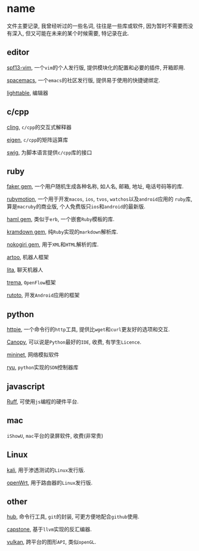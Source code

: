 # name

文件主要记录, 我曾经听过的一些名词, 往往是一些库或软件, 因为暂时不需要而没有深入,
但又可能在未来的某个时候需要, 特记录在此.

## editor

[spf13-vim](https://github.com/spf13/spf13-vim), 一个`vim`的个人发行版, 提供模块化的配置和必要的插件, 开箱即用.

[spacemacs](https://github.com/syl20bnr/spacemacs), 一个`emacs`的社区发行版, 提供易于使用的快捷键绑定.

[lighttable](http://lighttable.com), 编辑器

## c/cpp

[cling](https://root.cern.ch/cling), `c/cpp`的交互式解释器

[eigen](http://eigen.tuxfamily.org/index.php?title=Main_Page), `c/cpp`的矩阵运算库

[swig](http://www.swig.org), 为脚本语言提供`c/cpp`库的接口

## ruby 

[faker gem](https://github.com/stympy/faker), 一个用户随机生成各种名称, 如人名, 邮箱, 地址, 电话号码等的库.

[rubymotion](http://www.rubymotion.com), 一个用于开发`macos`, `ios`, `tvos`, `watchos`以及`android`应用的
`ruby`库, 算是`macruby`的商业版, 个人免费版只`ios`和`android`的最新版.

[haml gem](http://haml.info), 类似于`erb`, 一个嵌套`Ruby`模板的库.

[kramdown gem](https://github.com/gettalong/kramdown), 纯`Ruby`实现的`markdown`解析库.

[nokogiri gem](https://github.com/sparklemotion/nokogiri), 用于`XML`和`HTML`解析的库.

[artoo](http://artoo.io), 机器人框架

[lita](https://www.lita.io), 聊天机器人

[trema](https://trema.github.io/trema/), `OpenFlow`框架

[rutoto](http://ruboto.org), 开发`Android`应用的框架

## python

[httpie](https://github.com/jkbrzt/httpie), 一个命令行的`http`工具, 提供比`wget`和`curl`更友好的选项和交互.

[Canopy](http://enthought.com), 可以说是`Python`最好的`IDE`, 收费, 有学生`Licence`.

[mininet](http://mininet.org), 网络模拟软件

[ryu](https://osrg.github.io/ryu/), `python`实现的`SDN`控制器库

## javascript

[Ruff](http://ruff.io), 可使用`js`编程的硬件平台.

## mac

`iShowU`, `mac`平台的录屏软件, 收费(非常贵)

## Linux

[kali](http://kali.org), 用于渗透测试的`Linux`发行版.

[openWrt](https://openwrt.org), 用于路由器的`Linux`发行版.

## other

[hub](https://github.com/github/hub.git), 命令行工具, `git`的封装, 可更方便地配合`github`使用.

[capstone](http://www.capstone-engine.org), 基于`llvm`实现的反汇编器.

[vulkan](https://www.khronos.org/vulkan/), 跨平台的图形`API`, 类似`openGL`.
